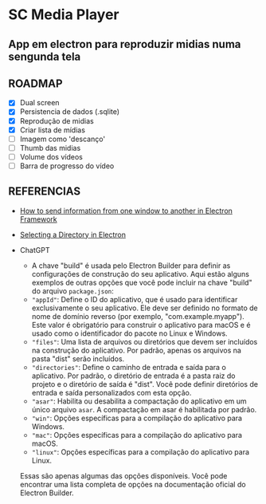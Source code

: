 # SC Media Player

## App em electron para reproduzir midias numa sengunda tela

## ROADMAP

- [X] Dual screen
- [X] Persistencia de dados (.sqlite)
- [X] Reprodução de midias
- [X] Criar lista de mídias
- [ ] Imagem como 'descanço'
- [ ] Thumb das midias
- [ ] Volume dos vídeos
- [ ] Barra de progresso do vídeo

## REFERENCIAS

- [How to send information from one window to another in Electron Framework](https://ourcodeworld.com/articles/read/536/how-to-send-information-from-one-window-to-another-in-electron-framework)
- [Selecting a Directory in Electron](https://jaketrent.com/post/select-directory-in-electron/)
- ChatGPT

  - A chave "build" é usada pelo Electron Builder para definir as configurações de construção do seu aplicativo. Aqui estão alguns exemplos de outras opções que você pode incluir na chave "build" do arquivo `package.json`:

  * `"appId"`: Define o ID do aplicativo, que é usado para identificar exclusivamente o seu aplicativo. Ele deve ser definido no formato de nome de domínio reverso (por exemplo, "com.example.myapp"). Este valor é obrigatório para construir o aplicativo para macOS e é usado como o identificador do pacote no Linux e Windows.
  * `"files"`: Uma lista de arquivos ou diretórios que devem ser incluídos na construção do aplicativo. Por padrão, apenas os arquivos na pasta "dist" serão incluídos.
  * `"directories"`: Define o caminho de entrada e saída para o aplicativo. Por padrão, o diretório de entrada é a pasta raiz do projeto e o diretório de saída é "dist". Você pode definir diretórios de entrada e saída personalizados com esta opção.
  * `"asar"`: Habilita ou desabilita a compactação do aplicativo em um único arquivo `asar`. A compactação em asar é habilitada por padrão.
  * `"win"`: Opções específicas para a compilação do aplicativo para Windows.
  * `"mac"`: Opções específicas para a compilação do aplicativo para macOS.
  * `"linux"`: Opções específicas para a compilação do aplicativo para Linux.

  Essas são apenas algumas das opções disponíveis. Você pode encontrar uma lista completa de opções na documentação oficial do Electron Builder.
